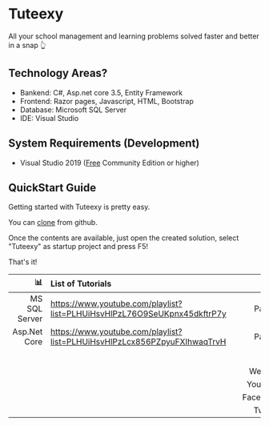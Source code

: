 # Tuteexy
All your school management and learning problems solved faster and better in a snap 👆 

## Technology Areas?
* Bankend: C#, Asp.net core 3.5, Entity Framework
* Frontend: Razor pages, Javascript, HTML, Bootstrap
* Database: Microsoft SQL Server
* IDE: Visual Studio 

## System Requirements (Development)
* Visual Studio 2019 ([Free](https://visualstudio.microsoft.com/vs/community/) Community Edition or higher)

## QuickStart Guide
Getting started with Tuteexy is pretty easy. 

You can [clone](https://github.com/devopshasan/Tuteexy) from github.

Once the contents are available, just open the created solution, select "Tuteexy" as startup project and press F5!

That's it!


| :bar_chart:               |  List of Tutorials   |   | :moneybag:           | Support Us                           |
|--------------------------:|:---------------------|---|---------------------:|:-------------------------------------|
| MS SQL Server             |https://www.youtube.com/playlist?list=PLHUiHsvHlPzL76O9SeUKpnx45dkftrP7y |   | Paypal |  https://www.paypal.me/iamhasanhabib                |
| Asp.Net Core              |https://www.youtube.com/playlist?list=PLHUiHsvHlPzLcx856PZpyuFXIhwaqTrvH |   | Paypal |  https://www.paypal.me/iamhasanhabib                 |
|                           | |   | :point_right:        | Follow Us                            |
|                           | |   |Website               |http://www.devopshasan.com          |
|                           | |   |YouTube               |https://www.youtube.com/devopshasan  |
|                           | |   |Facebook              |https://www.facebook.com/devopshasan |
|                           | |   |Twitter               |https://twitter.com/devopshasan      | 
